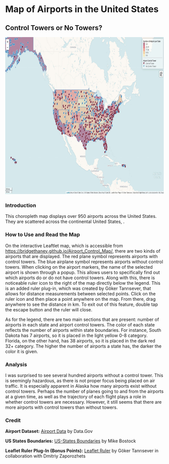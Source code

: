 # Map of Airports in the United States


## Control Towers or No Towers?

<img src="img/airport_map.JPG" width="800" height="500">

### Introduction

This choropleth map displays over 950 airports across the United States. They are scattered across the continental United States, . 

### How to Use and Read the Map

On the interactive Leaftlet map, which is accessible from https://bridgethaney.github.io/Airport_Control_Map/, there are two kinds of airports that are displayed. The red plane symbol represents airports with control towers. The blue airplane symbol represents airports without control towers. When clicking on the airport markers, the name of the selected airport is shown through a popup. This allows users to specifically find out which airports do or do not have control towers. Along with this, there is noticeable ruler icon to the right of the map directly below the legend. This is an added ruler plug-in, which was created by Göker Tanrısever, that allows for distance measurements between selected points. Click on the ruler icon and then place a point anywhere on the map. From there, drag anywhere to see the distance in km. To exit out of this feature, double tap the escape button and the ruler will close.

As for the legend, there are two main sections that are present: number of airports in each state and airport control towers. The color of each state reflects the number of airports within state boundaries. For instance, South Dakota has 7 airports, so it is placed in the light yellow 0-8 category. Florida, on the other hand, has 38 airports, so it is placed in the dark red 32+ category. The higher the number of airports a state has, the darker the color it is given.

### Analysis

I was surprised to see several hundred airports without a control tower. This is seemingly hazardous, as there is not proper focus being placed on air traffic. It is especially apparent in Alaska how many airports exist without control towers. Perhaps the number of planes going to and from the airports at a given time, as well as the trajectory of each flight plays a role in whether control towers are necessary. However, it still seems that there are more airports with control towers than without towers.

### Credit

<b>Airport Dataset:</b> [Airport Data](https://catalog.data.gov/dataset/usgs-small-scale-dataset-airports-of-the-united-states-201207-shapefile) by Data.Gov

<b>US States Boundaries:</b> [US-States Boundaries](https://bost.ocks.org/mike/) by Mike Bostock

<b>Leaflet Ruler Plug-In (Bonus Points):</b> [Leaflet Ruler](https://github.com/gokertanrisever/leaflet-ruler) by Göker Tanrısever in collaboration with Dmitriy Zaporozhets


